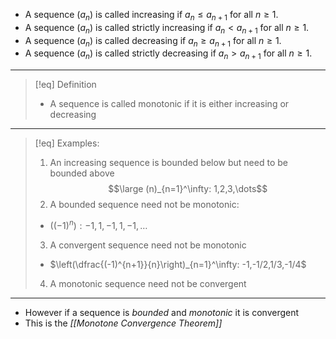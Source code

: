 - A sequence $(a_n)$ is called increasing if $a_n\leq a_{n+1}$ for all $n\geq1.$ 
- A sequence $(a_n)$ is called strictly increasing if $a_n<a_{n+1}$ for all $n\geq1.$
- A sequence $(a_n)$ is called decreasing if $a_n\geq a_{n+1}$ for all $n\geq 1.$
- A sequence $(a_n)$ is called strictly decreasing if $a_n>a_{n+1}$ for all $n\geq1.$

___

>[!eq] Definition
>- A sequence is called monotonic if it is either increasing or decreasing

___
>[!eq] Examples:
>1. An increasing sequence is bounded below but need to be bounded above
>	$$\large (n)_{n=1}^\infty: 1,2,3,\dots$$
>2. A bounded sequence need not be monotonic:
>	- $((-1)^n) : -1,1,-1,1,-1,\dots$
>3. A convergent sequence need not be monotonic
>	- $\left(\dfrac{(-1)^{n+1}}{n}\right)_{n=1}^\infty: -1,-1/2,1/3,-1/4$
>4. A monotonic sequence need not be convergent

___
- However if a sequence is *bounded* and *monotonic* it is convergent
- This is the *[[Monotone Convergence Theorem]]*